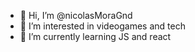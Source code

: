 - 👋 Hi, I’m @nicolasMoraGnd
- 👀 I’m interested in videogames and tech 
- 🌱 I’m currently learning JS and react


